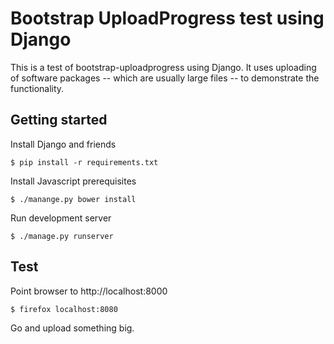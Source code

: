 # Bootstrap UploadProgress test using Django

This is a test of bootstrap-uploadprogress using Django. It uses
uploading of software packages -- which are usually large files -- to
demonstrate the functionality.

## Getting started

Install Django and friends
```
$ pip install -r requirements.txt
```

Install Javascript prerequisites
```
$ ./manange.py bower install
```

Run development server
```
$ ./manage.py runserver
```

## Test

Point browser to http://localhost:8000

```
$ firefox localhost:8080
```

Go and upload something big.

